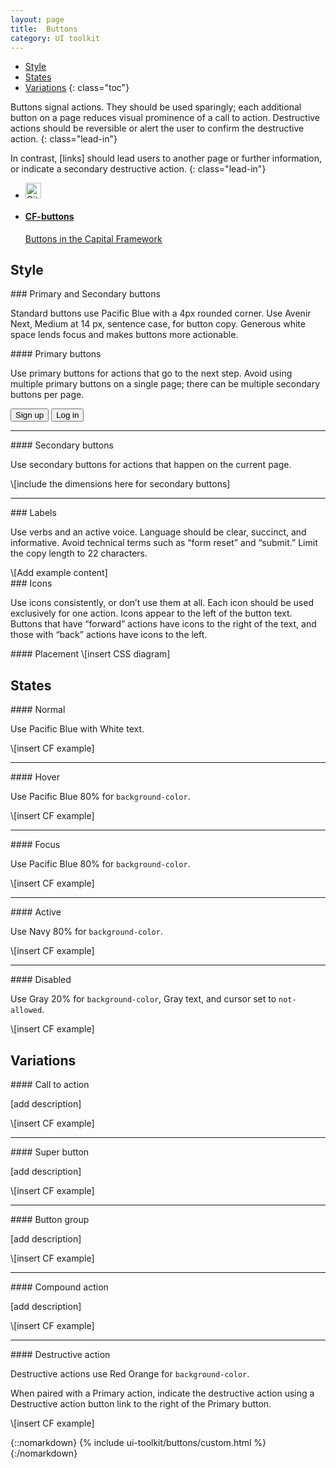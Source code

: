 ```yaml
---
layout: page
title:  Buttons
category: UI toolkit
---
```


- [Style](#style)
- [States](#states)
- [Variations](#variations)
{: class="toc"}

<div class="content-67 content-first">

Buttons signal actions. They should be used sparingly; each additional button on a page reduces visual prominence of a call to action. Destructive actions should be reversible or alert the user to confirm the destructive action. 
{: class="lead-in"}

In contrast, [links] should lead users to another page or further information, or indicate a secondary destructive action.
{: class="lead-in"}

</div>

<div class="content-33 content-last">
<ul class="repo-list">
<li class="list-icon">
    <p class="image-wrap">
      <img src="../static/img/octocat.png" title="Github" width="25px">
    </p>
  </li>
  <li>
    <a href="http://cfpb.github.io/cf-buttons/docs/">
     <h4>CF-buttons</h4>
      <p>Buttons in the Capital Framework</p>
    </a>
  </li>
</ul>
</div>

## Style

<div class="content-33 content-first">
### Primary and Secondary buttons
<p>Standard buttons use Pacific Blue with a 4px rounded corner. Use Avenir Next, Medium at 14 px, sentence case, for button copy. Generous white space lends focus and makes buttons more actionable.</p>
</div>

<div class="content-67 content-last">

<div class="content-50 content-first">
#### Primary buttons
<p>Use primary buttons for actions that go to the next step. Avoid using multiple primary buttons on a single page; there can be multiple secondary buttons per page.</p>
</div>

<div class="content-50 content-last">
<button class="btn">Sign up</button>
<button class="btn btn-link">Log in</button><br>
</div>

---

<div class="content-50 content-first">
#### Secondary buttons
<p>Use secondary buttons for actions that happen on the current page.</p>
</div>

<div class="content-50 content-last">
\[include the dimensions here for secondary buttons]
</div>

---

</div>

<div class="content-33 content-first">
### Labels
<p>Use verbs and an active voice. Language should be clear, succinct, and informative. Avoid technical terms such as “form reset” and “submit.” Limit the copy length to 22 characters.</p>
</div>

<div class="content-67 content-last">
\[Add example content]
</div>

<div class="content-33 content-first">
### Icons
<p>Use icons consistently, or don’t use them at all. Each icon should be used exclusively for one action. Icons appear to the left of the button text. Buttons that have “forward” actions have icons to the right of the text, and those with “back” actions have icons to the left.</p>
</div>

<div class="content-67 content-last">
#### Placement
\[insert CSS diagram]
</div>

## States

<div class="content-67 content-first">
#### Normal
<p>Use Pacific Blue with White text.</p>
</div>

<div class="content-33 content-last">
\[insert CF example]
</div>

---

<div class="content-67 content-first">
#### Hover
<p>Use Pacific Blue 80% for <code>background-color</code>.</p>
</div>

<div class="content-33 content-last">
\[insert CF example]
</div>

---

<div class="content-67 content-first">
#### Focus
<p>Use Pacific Blue 80% for <code>background-color</code>.</p>
</div>

<div class="content-33 content-last">
\[insert CF example]
</div>

---

<div class="content-67 content-first">
#### Active
<p>Use Navy 80% for <code>background-color</code>.</p>
</div>

<div class="content-33 content-last">
\[insert CF example]
</div>

---

<div class="content-67 content-first">
#### Disabled
<p>Use Gray 20% for <code>background-color</code>, Gray text, and cursor set to <code>not-allowed</code>.</p>
</div>

<div class="content-33 content-last">
\[insert CF example]
</div>

## Variations

<div class="content-67 content-first">
#### Call to action
<p>[add description]</p>
</div>

<div class="content-33 content-last">
\[insert CF example]
</div>

---

<div class="content-67 content-first">
#### Super button
<p>[add description]</p>
</div>

<div class="content-33 content-last">
\[insert CF example]
</div>

---

<div class="content-67 content-first">
#### Button group
<p>[add description]</p>
</div>

<div class="content-33 content-last">
\[insert CF example]
</div>

---

<div class="content-67 content-first">
#### Compound action
<p>[add description]</p>
</div>

<div class="content-33 content-last">
\[insert CF example]
</div>

---

<div class="content-67 content-first">
#### Destructive action
<p>Destructive actions use Red Orange for <code>background-color</code>.</p>
<p>When paired with a Primary action, indicate the destructive action using a Destructive action button link to the right of the Primary button.</p>
</div>

<div class="content-33 content-last">
\[insert CF example]
</div>



{::nomarkdown}
{% include ui-toolkit/buttons/custom.html %}
{:/nomarkdown}
